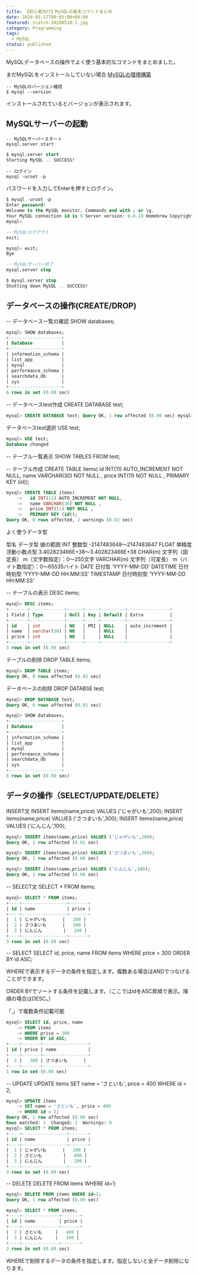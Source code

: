 ```yaml
---
title: 【初心者向け】MySQLの基本コマンドまとめ
date: 2020-05-17T00:03:00+09:00
featured: icatch-20200510-1.jpg
category: Programming
tags:
  - MySQL
status: published
---
```


MySQLデータベースの操作でよく使う基本的なコマンドをまとめました。

まだMySQLをインストールしていない場合
<a href="https://prog-8.com/docs/mysql-env" target="_blank" rel="noopener noreferrer">MySQLの環境構築</a>

```
-- MySQLのバージョン確認
$ mysql --version
```
インストールされているとバージョンが表示されます。

## MySQLサーバーの起動

```
-- MySQLサーバースタート
mysql.server start
```

```sql
$ mysql.server start
Starting MySQL .. SUCCESS!
```

```
-- ログイン
mysql -uroot -p
```

 パスワードを入力してEnterを押すとログイン。

```sql
$ mysql -uroot -p
Enter password:
Welcome to the MySQL monitor. Commands end with ; or \g.
Your MySQL connection id is 9 Server version: 8.0.19 Homebrew Copyright (c) 2000, 2020, Oracle and/or its affiliates. All rights reserved. Oracle is a registered trademark of Oracle Corporation and/or its affiliates. Other names may be trademarks of their respective owners. Type 'help;' or '\h' for help. Type '\c' to clear the current input statement.
mysql>
```

```sql
-- MySQLログアウト
exit;
```

```sql
mysql> exit;
Bye
```

```sql
-- MySQLサーバー終了
mysql.server stop
```

```sql
$ mysql.server stop
Shutting down MySQL .. SUCCESS!
```

## データベースの操作(CREATE/DROP)


-- データベース一覧の確認
SHOW databases;


```sql
mysql> SHOW databases;
+--------------------+
| Database           |
+--------------------+
| information_schema |
| list_app           |
| mysql              |
| performance_schema |
| searchdata_db      |
| sys                |
+--------------------+
6 rows in set (0.00 sec)
```
-- データベースtest作成
CREATE DATABASE test;

```sql
mysql> CREATE DATABASE test; Query OK, 1 row affected (0.00 sec) mysql> SHOW databases; +--------------------+ | Database | +--------------------+ | information\_schema | | list\_app | | mysql | | performance\_schema | | searchdata\_db | | sys | | test | +--------------------+ 7 rows in set (0.00 sec)
```

データベースtest選択
USE test;

```sql
mysql> USE test;
Database changed
```

-- テーブル一覧表示
SHOW TABLES FROM test;

-- テーブル作成
CREATE TABLE items(
 id INT(11) AUTO\_INCREMENT NOT NULL,
 name VARCHAR(30) NOT NULL ,
 price INT(11) NOT NULL ,
 PRIMARY KEY (id));

```sql
mysql> CREATE TABLE items(
    ->   id INT(11) AUTO_INCREMENT NOT NULL,
    ->   name VARCHAR(30) NOT NULL ,
    ->   price INT(11) NOT NULL ,
    ->   PRIMARY KEY (id));
Query OK, 0 rows affected, 2 warnings (0.02 sec)
```

よく使うデータ型

型名  データ型    値の範囲
INT 整数型 -2147483648～2147483647
FLOAT   単精度浮動小数点型   3.402823466E+38～3.402823466E+38
CHAR(m) 文字列（固定長）    m（文字数指定）：0～255文字
VARCHAR(m)  文字列（可変長）    m（バイト数指定）：0～65535バイト
DATE    日付型 ‘YYYY-MM-DD’
DATETIME    日付時刻型   ‘YYYY-MM-DD HH:MM:SS’
TIMESTAMP   日付時刻型   ‘YYYY-MM-DD HH:MM:SS’

-- テーブルの表示
DESC items;

```sql
mysql> DESC items;
+-------+-------------+------+-----+---------+----------------+
| Field | Type        | Null | Key | Default | Extra          |
+-------+-------------+------+-----+---------+----------------+
| id    | int         | NO   | PRI | NULL    | auto_increment |
| name  | varchar(30) | NO   |     | NULL    |                |
| price | int         | NO   |     | NULL    |                |
+-------+-------------+------+-----+---------+----------------+
3 rows in set (0.00 sec)
```

テーブルの削除
DROP TABLE items;

```sql
mysql> DROP TABLE items;
Query OK, 0 rows affected (0.03 sec)
```

データベースの削除
DROP DATABSE test;

```sql
mysql> DROP DATABASE test;
Query OK, 0 rows affected (0.01 sec)

mysql> SHOW databases;
+--------------------+
| Database           |
+--------------------+
| information_schema |
| list_app           |
| mysql              |
| performance_schema |
| searchdata_db      |
| sys                |
+--------------------+
6 rows in set (0.00 sec)
```

## データの操作（SELECT/UPDATE/DELETE）

INSERT文
INSERT items(name,price) VALUES ('じゃがいも',200);
INSERT items(name,price) VALUES ('さつまいも',300);
INSERT items(name,price) VALUES ('にんじん',100);

```sql
mysql> INSERT items(name,price) VALUES ('じゃがいも',200);
Query OK, 1 row affected (0.01 sec)

mysql> INSERT items(name,price) VALUES ('さつまいも',300);
Query OK, 1 row affected (0.00 sec)

mysql> INSERT items(name,price) VALUES ('にんじん',100);
Query OK, 1 row affected (0.00 sec)
```

-- SELECT文
SELECT * FROM items;

```sql
mysql> SELECT * FROM items;
+----+-----------------+-------+
| id | name            | price |
+----+-----------------+-------+
|  1 | じゃがいも      |   200 |
|  2 | さつまいも      |   300 |
|  3 | にんじん        |   100 |
+----+-----------------+-------+
3 rows in set (0.00 sec)
 ```


-- SELECT
SELECT id, price, name
FROM items
WHERE price = 300
ORDER BY id ASC;

WHEREで表示するデータの条件を指定します。複数ある場合はANDでつなげることができます。

ORDER BYでソートする条件を記載します。（ここではidをASC昇順で表示。降順の場合はDESC。）

「,」で複数条件記載可能

```sql
mysql> SELECT id, price, name
    -> FROM items
    -> WHERE price = 300
    -> ORDER BY id ASC;
+----+-------+-----------------+
| id | price | name            |
+----+-------+-----------------+
|  2 |   300 | さつまいも      |
+----+-------+-----------------+
1 row in set (0.00 sec)
```

-- UPDATE
UPDATE items
SET name = 'さといも', price = 400
WHERE id = 2;

```sql
mysql> UPDATE items
    -> SET name = 'さといも', price = 400
    -> WHERE id = 2;
Query OK, 1 row affected (0.00 sec)
Rows matched: 1  Changed: 1  Warnings: 0
mysql> SELECT * FROM items;
+----+-----------------+-------+
| id | name            | price |
+----+-----------------+-------+
|  1 | じゃがいも      |   200 |
|  2 | さといも        |   400 |
|  3 | にんじん        |   100 |
+----+-----------------+-------+
3 rows in set (0.00 sec)
```

-- DELETE
DELETE FROM items WHERE id=1;

```sql
mysql> DELETE FROM items WHERE id=1;
Query OK, 1 row affected (0.00 sec)

mysql> SELECT * FROM items;
+----+--------------+-------+
| id | name         | price |
+----+--------------+-------+
|  2 | さといも     |   400 |
|  3 | にんじん     |   100 |
+----+--------------+-------+
2 rows in set (0.00 sec)
```

WHEREで削除するデータの条件を指定します。指定しないと全データ削除になります。
